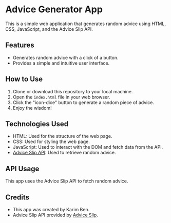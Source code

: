 # Advice Generator App

This is a simple web application that generates random advice using HTML, CSS, JavaScript, and the Advice Slip API.

## Features

- Generates random advice with a click of a button.
- Provides a simple and intuitive user interface.

## How to Use

1. Clone or download this repository to your local machine.
2. Open the `index.html` file in your web browser.
3. Click the "icon-dice" button to generate a random piece of advice.
4. Enjoy the wisdom!

## Technologies Used

- HTML: Used for the structure of the web page.
- CSS: Used for styling the web page.
- JavaScript: Used to interact with the DOM and fetch data from the API.
- [Advice Slip API](https://api.adviceslip.com/advice): Used to retrieve random advice.

## API Usage

This app uses the Advice Slip API to fetch random advice. 


## Credits

- This app was created by Karim Ben.
- Advice Slip API provided by [Advice Slip](https://api.adviceslip.com/).





